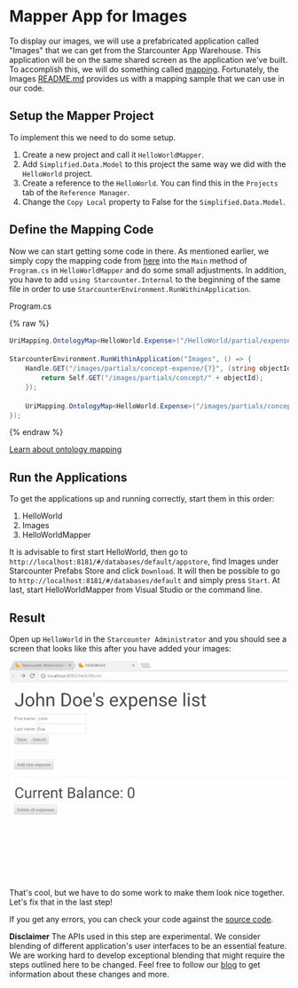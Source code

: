 # Mapper App for Images

To display our images, we will use a prefabricated application called "Images" that we can get from the Starcounter App Warehouse. This application will be on the same shared screen as the application we've built. To accomplish this, we will do something called [mapping](/guides/mapping-and-blending/sharing-screen/). Fortunately, the Images [README.md](https://github.com/starcounterprefabs/images) provides us with a mapping sample that we can use in our code.

## Setup the Mapper Project

To implement this we need to do some setup.

1. Create a new project and call it `HelloWorldMapper`.
2. Add `Simplified.Data.Model` to this project the same way we did with the `HelloWorld` project.
3. Create a reference to the `HelloWorld`. You can find this in the `Projects` tab of the `Reference Manager`.
4. Change the `Copy Local` property to False for the `Simplified.Data.Model`.

## Define the Mapping Code

Now we can start getting some code in there. As mentioned earlier, we simply copy the mapping code from [here](https://github.com/StarcounterPrefabs/Images/blob/master/README.md) into the `Main` method of `Program.cs` in `HelloWorldMapper` and do some small adjustments. In addition, you have to add `using Starcounter.Internal` to the beginning of the same file in order to use `StarcounterEnvironment.RunWithinApplication`.

<div class="code-name">Program.cs</div>

{% raw %}
```cs
UriMapping.OntologyMap<HelloWorld.Expense>("/HelloWorld/partial/expense/{?}");

StarcounterEnvironment.RunWithinApplication("Images", () => {
    Handle.GET("/images/partials/concept-expense/{?}", (string objectId) => {
        return Self.GET("/images/partials/concept/" + objectId);
    });

    UriMapping.OntologyMap<HelloWorld.Expense>("/images/partials/concept-expense/{?}");
});
```
{% endraw %}

<aside class="read-more">
   <a href="/guides/mapping-and-blending/ontology-mapping">Learn about ontology mapping</a>
</aside>

## Run the Applications

To get the applications up and running correctly, start them in this order:

1. HelloWorld
2. Images
3. HelloWorldMapper

It is advisable to first start HelloWorld, then go to `http://localhost:8181/#/databases/default/appstore`, find Images under Starcounter Prefabs Store and click `Download`. It will then be possible to go to `http://localhost:8181/#/databases/default` and simply press `Start`. At last, start HelloWorldMapper from Visual Studio or the command line.

## Result

Open up `HelloWorld` in the `Starcounter Administrator` and you should see a screen that looks like this after you have added your images:

![part 8 GIF](/assets/part8-resize.gif)

That's cool, but we have to do some work to make them look nice together. Let's fix that in the last step!

If you get any errors, you can check your code against the [source code](https://github.com/StarcounterApps/HelloWorld/commit/904182178ecf591b28e9de25abe2bf97e76c79c8).

<section class="hero"><strong>Disclaimer</strong>
The APIs used in this step are experimental. We consider blending of different application's user interfaces to be an essential feature. We are working hard to develop exceptional blending that might require the steps outlined here to be changed. Feel free to follow our <a href="http://starcounter.io/blog/">blog</a> to get information about these changes and more.</section>

